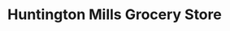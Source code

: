 ---
title: "Huntington Mills Grocery Store"
url: /shickshinny/huntington-mills-grocery-store/
shop: Supermarkt
---